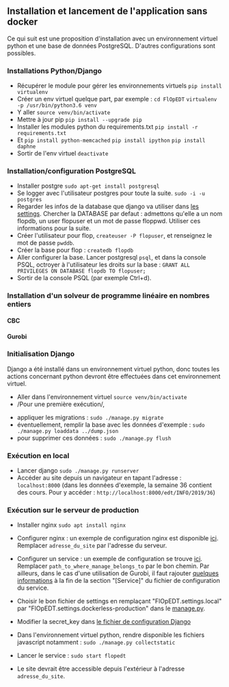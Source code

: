 ## Installation et lancement de l'application sans docker

Ce qui suit est une proposition d'installation avec un environnement
virtuel python et une base de données PostgreSQL. D'autres
configurations sont possibles.

### Installations Python/Django

- Récupérer le module pour gérer les environnements virtuels
`pip install virtualenv`
- Créer un env virtuel quelque part, par exemple :
`cd FlOpEDT`
`virtualenv -p /usr/bin/python3.6 venv`
- Y aller
`source venv/bin/activate`
- Mettre à jour pip
`pip install --upgrade pip`
- Installer les modules python du requirements.txt
`pip install -r requirements.txt`
- Et
`pip install python-memcached`
`pip install ipython`
`pip install daphne`
- Sortir de l'env virtuel
`deactivate`


### Installation/configuration PostgreSQL 

- Installer postgre
`sudo apt-get install postgresql`
- Se logger avec l'utilisateur postgres pour toute la suite.
`sudo -i -u postgres`
- Regarder les infos de la database que django va utiliser dans [les
settings](https://framagit.org/flopedt/FlOpEDT/blob/master/FlOpEDT/FlOpEDT/settings/local.py). Chercher
la DATABASE par defaut : admettons qu'elle a un nom flopdb, un user
flopuser et un mot de passe floppwd. Utiliser ces informations pour la
suite.
- Créer l'utilisateur pour flop,
`createuser -P flopuser`,
et renseignez le mot de passe `pwddb`.
- Créer la base pour flop :
`createdb flopdb`
- Aller configurer la base. Lancer postgresql
`psql`,
et dans la console PSQL, octroyer à l'utilisateur les droits sur la base :
`GRANT ALL PRIVILEGES ON DATABASE flopdb TO flopuser;`
- Sortir de la console PSQL (par exemple Ctrl+d).

### Installation d'un solveur de programme linéaire en nombres entiers

#### CBC

#### Gurobi


### Initialisation Django

Django a été installé dans un environnement virtuel python, donc
toutes les actions concernant python devront être effectuées dans cet
environnement virtuel.

- Aller dans l'environnement virtuel
`source venv/bin/activate`
- /Pour une première exécution/, 
 + appliquer les migrations :
`sudo ./manage.py migrate`
 + éventuellement, remplir la base avec les données d'exemple :
`sudo ./manage.py loaddata ../dump.json`
 + pour supprimer ces données :
 `sudo ./manage.py flush`

### Exécution en local

- Lancer django
`sudo ./manage.py runserver`
- Accéder au site depuis un navigateur en tapant l'adresse :
`localhost:8000`
(dans les données d'exemple, la semaine 36 contient des cours. Pour y accéder :
`http://localhost:8000/edt/INFO/2019/36`)

### Exécution sur le serveur de production

- Installer nginx
`sudo apt install nginx`

- Configurer nginx : un exemple de configuration nginx est disponible
[ici](https://framagit.org/flopedt/FlOpEDT/blob/master/FlOpEDT/misc/conf/edt-info.conf).
Remplacer `adresse_du_site` par l'adresse du serveur.

- Configurer un service : un exemple de configuration se trouve
[ici](https://framagit.org/flopedt/FlOpEDT/blob/master/FlOpEDT/misc/conf/flopedt.service).
Remplacer `path_to_where_manage_belongs_to` par le bon chemin.
Par ailleurs, dans le cas d'une utilisation de Gurobi, il faut rajouter [quelques
informations](https://framagit.org/flopedt/FlOpEDT/blob/master/FlOpEDT/misc/conf/flopedt.add)
à la fin de la section "[Service]" du fichier de configuration du service.

- Choisir le bon fichier de settings en remplaçant
  "FlOpEDT.settings.local" par
  "FlOpEDT.settings.dockerless-production" dans le [manage.py](https://framagit.org/flopedt/FlOpEDT/blob/master/FlOpEDT/manage.py).
- Modifier la secret_key dans [le fichier de configuration Django](https://framagit.org/flopedt/FlOpEDT/blob/master/FlOpEDT/FlOpEDT/dockerless-production.py)

- Dans l'environnement virtuel python, rendre disponible les
  fichiers javascript notamment :
`sudo ./manage.py collectstatic`

- Lancer le service :
`sudo start flopedt`

- Le site devrait être accessible depuis l'extérieur à l'adresse
  `adresse_du_site`.
